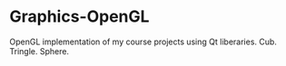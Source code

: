 # Graphics-OpenGL

OpenGL implementation of my course projects using Qt liberaries.
Cub. Tringle. Sphere.
